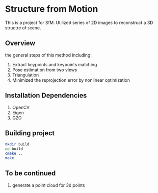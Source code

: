 # Structure from Motion

This is a project for SfM. Utilized series of 2D images to reconstruct a 3D structre of scene.

## Overview

the general steps of this method including:

1. Extract keypoints and keypoints matching
2. Pose estimation from two views
3. Triangulation
4. Minimized the reprojection error by nonlinear optimization

## Installation Dependencies

1. OpenCV
2. Eigen
3. G2O

## Building project

```bash
mkdir build
cd build
cmake ..
make
```

## To be continued

1. generate a point cloud for 3d points
